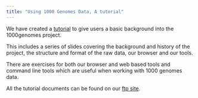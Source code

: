 ```yaml
---
title: "Using 1000 Genomes Data, A tutorial"
---
```

                    
We have created a [tutorial](http://www.1000genomes.org/using-1000-genomes-data) to give users a basic background into the 1000genomes project.

This includes a series of slides covering the background and history of the project, the structure and format of the raw data, our browser and our tools.

There are exercises for both our browser and web based tools and command line tools which are useful when working with 1000 genomes data.

All the tutorial documents can be found on our [ftp site](ftp://ftp.1000genomes.ebi.ac.uk/vol1/ftp/technical/working/20120229_tutorial_docs/).
